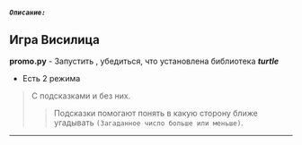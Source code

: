 #### ***`Описание:`***
Игра Висилица
---
**promo.py** - Запустить , убедиться, что установлена библиотека ***turtle***

- Есть 2 режима
> С подсказками и без них.
>> Подсказки помогают понять в какую сторону ближе угадывать `(Загаданное число больше или меньше)`.
---
